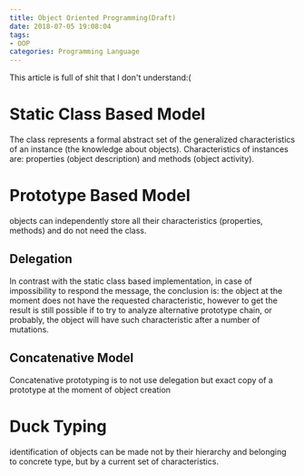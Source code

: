 ```yaml
---
title: Object Oriented Programming(Draft)
date: 2018-07-05 19:08:04
tags: 
- OOP
categories: Programming Language
---
```

This article is full of shit that I don't understand:(
#   Static Class Based Model
The class represents a formal abstract set of the generalized characteristics of an instance (the knowledge about objects). Characteristics of instances are: properties (object description) and methods (object activity).

#   Prototype Based Model
objects can independently store all their characteristics (properties, methods) and do not need the class.

##  Delegation
In contrast with the static class based implementation, in case of impossibility to respond the message, the conclusion is: the object at the moment does not have the requested characteristic, however to get the result is still possible if to try to analyze alternative prototype chain, or probably, the object will have such characteristic after a number of mutations.

##  Concatenative Model
Concatenative prototyping is to not use delegation but exact copy of a prototype at the moment of object creation

#   Duck Typing
identification of objects can be made not by their hierarchy and belonging to concrete type, but by a current set of characteristics.
